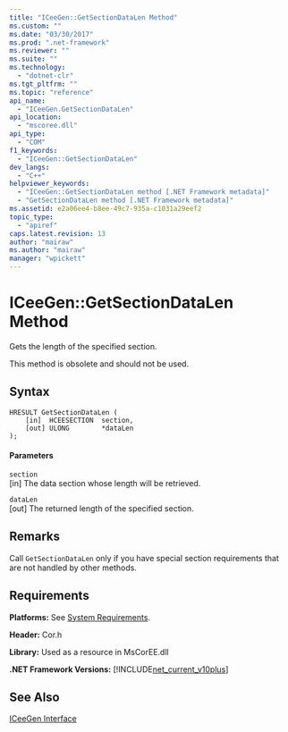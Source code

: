 ```yaml
---
title: "ICeeGen::GetSectionDataLen Method"
ms.custom: ""
ms.date: "03/30/2017"
ms.prod: ".net-framework"
ms.reviewer: ""
ms.suite: ""
ms.technology: 
  - "dotnet-clr"
ms.tgt_pltfrm: ""
ms.topic: "reference"
api_name: 
  - "ICeeGen.GetSectionDataLen"
api_location: 
  - "mscoree.dll"
api_type: 
  - "COM"
f1_keywords: 
  - "ICeeGen::GetSectionDataLen"
dev_langs: 
  - "C++"
helpviewer_keywords: 
  - "ICeeGen::GetSectionDataLen method [.NET Framework metadata]"
  - "GetSectionDataLen method [.NET Framework metadata]"
ms.assetid: e2a06ee4-b8ee-49c7-935a-c1031a29eef2
topic_type: 
  - "apiref"
caps.latest.revision: 13
author: "mairaw"
ms.author: "mairaw"
manager: "wpickett"
---
```

# ICeeGen::GetSectionDataLen Method
Gets the length of the specified section.  
  
 This method is obsolete and should not be used.  
  
## Syntax  
  
```  
HRESULT GetSectionDataLen (  
    [in]  HCEESECTION  section,  
    [out] ULONG        *dataLen  
);  
```  
  
#### Parameters  
 `section`  
 [in] The data section whose length will be retrieved.  
  
 `dataLen`  
 [out] The returned length of the specified section.  
  
## Remarks  
 Call `GetSectionDataLen` only if you have special section requirements that are not handled by other methods.  
  
## Requirements  
 **Platforms:** See [System Requirements](../../../../docs/framework/get-started/system-requirements.md).  
  
 **Header:** Cor.h  
  
 **Library:** Used as a resource in MsCorEE.dll  
  
 **.NET Framework Versions:** [!INCLUDE[net_current_v10plus](../../../../includes/net-current-v10plus-md.md)]  
  
## See Also  
 [ICeeGen Interface](../../../../docs/framework/unmanaged-api/metadata/iceegen-interface.md)
